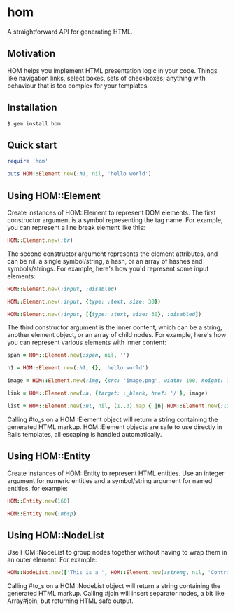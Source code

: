 hom
===


A straightforward API for generating HTML.


Motivation
----------

HOM helps you implement HTML presentation logic in your code. Things like
navigation links, select boxes, sets of checkboxes; anything with behaviour
that is too complex for your templates.


Installation
------------

    $ gem install hom


Quick start
-----------

```ruby
require 'hom'

puts HOM::Element.new(:h1, nil, 'hello world')
```


Using HOM::Element
------------------

Create instances of HOM::Element to represent DOM elements. The first
constructor argument is a symbol representing the tag name. For example,
you can represent a line break element like this:

```ruby
HOM::Element.new(:br)
```

The second constructor argument represents the element attributes, and can be
nil, a single symbol/string, a hash, or an array of hashes and symbols/strings.
For example, here's how you'd represent some input elements:

```ruby
HOM::Element.new(:input, :disabled)

HOM::Element.new(:input, {type: :text, size: 30})

HOM::Element.new(:input, [{type: :text, size: 30}, :disabled])
```

The third constructor argument is the inner content, which can be a string,
another element object, or an array of child nodes. For example, here's how
you can represent various elements with inner content:

```ruby
span = HOM::Element.new(:span, nil, '')

h1 = HOM::Element.new(:h1, {}, 'hello world')

image = HOM::Element.new(:img, {src: 'image.png', width: 100, height: 30})

link = HOM::Element.new(:a, {target: :_blank, href: '/'}, image)

list = HOM::Element.new(:ul, nil, (1..3).map { |n| HOM::Element.new(:li, nil, n) })
```

Calling #to_s on a HOM::Element object will return a string containing the
generated HTML markup. HOM::Element objects are safe to use directly in Rails
templates, all escaping is handled automatically.


Using HOM::Entity
-----------------

Create instances of HOM::Entity to represent HTML entities. Use an integer
argument for numeric entities and a symbol/string argument for named entities,
for example:

```ruby
HOM::Entity.new(160)

HOM::Entity.new(:nbsp)
```


Using HOM::NodeList
-------------------

Use HOM::NodeList to group nodes together without having to wrap them in an
outer element. For example:

```ruby
HOM::NodeList.new(['This is a ', HOM::Element.new(:strong, nil, 'Contrived'), ' example'])
```

Calling #to_s on a HOM::NodeList object will return a string containing the
generated HTML markup. Calling #join will insert separator nodes, a bit like
Array#join, but returning HTML safe output.
